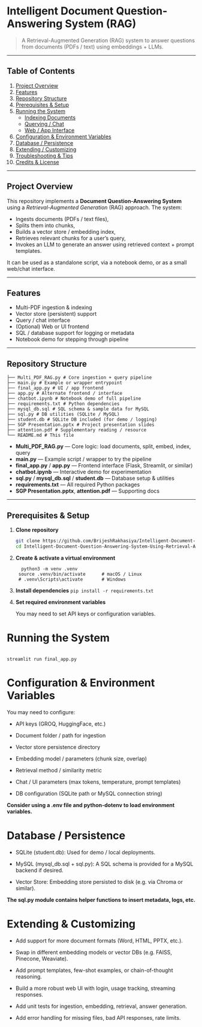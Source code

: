 # Intelligent Document Question-Answering System (RAG)

> A Retrieval-Augmented Generation (RAG) system to answer questions from documents (PDFs / text) using embeddings + LLMs.

---

## Table of Contents

1. [Project Overview](#project-overview)  
2. [Features](#features)  
3. [Repository Structure](#repository-structure)  
4. [Prerequisites & Setup](#prerequisites--setup)  
5. [Running the System](#running-the-system)  
   - [Indexing Documents](#indexing-documents)  
   - [Querying / Chat](#querying--chat)  
   - [Web / App Interface](#web--app-interface)  
6. [Configuration & Environment Variables](#configuration--environment-variables)  
7. [Database / Persistence](#database--persistence)  
8. [Extending / Customizing](#extending--customizing)  
9. [Troubleshooting & Tips](#troubleshooting--tips)  
10. [Credits & License](#credits--license)  

---

## Project Overview

This repository implements a **Document Question-Answering System** using a *Retrieval-Augmented Generation* (RAG) approach. The system:

- Ingests documents (PDFs / text files),
- Splits them into chunks,
- Builds a vector store / embedding index,
- Retrieves relevant chunks for a user’s query,
- Invokes an LLM to generate an answer using retrieved context + prompt templates.

It can be used as a standalone script, via a notebook demo, or as a small web/chat interface.

---

## Features

- Multi-PDF ingestion & indexing  
- Vector store (persistent) support  
- Query / chat interface  
- (Optional) Web or UI frontend  
- SQL / database support for logging or metadata  
- Notebook demo for stepping through pipeline  

---

## Repository Structure
```
├── Multi_PDF_RAG.py # Core ingestion + query pipeline
├── main.py # Example or wrapper entrypoint
├── final_app.py # UI / app frontend
├── app.py # Alternate frontend / interface
├── chatbot.ipynb # Notebook demo of full pipeline
├── requirements.txt # Python dependencies
├── mysql_db.sql # SQL schema & sample data for MySQL
├── sql.py # DB utilities (SQLite / MySQL)
├── student.db # SQLite DB included (for demo / logging)
├── SGP Presentation.pptx # Project presentation slides
├── attention.pdf # Supplementary reading / resource
└── README.md # This file
```

- **Multi_PDF_RAG.py** — Core logic: load documents, split, embed, index, query  
- **main.py** — Example script / wrapper to try the pipeline  
- **final_app.py** / **app.py** — Frontend interface (Flask, Streamlit, or similar)  
- **chatbot.ipynb** — Interactive demo for experimentation  
- **sql.py** / **mysql_db.sql** / **student.db** — Database setup & utilities  
- **requirements.txt** — All required Python packages  
- **SGP Presentation.pptx**, **attention.pdf** — Supporting docs

---

## Prerequisites & Setup

1. **Clone repository**

   ```bash
   git clone https://github.com/BrijeshRakhasiya/Intelligent-Document-Question-Answering-System-Using-Retrieval-Augmented-Generation-RAG.git
   cd Intelligent-Document-Question-Answering-System-Using-Retrieval-Augmented-Generation-RAG
   ```
   
2. **Create & activate a virtual environment**
         
         python3 -m venv .venv
        source .venv/bin/activate      # macOS / Linux 
        # .venv\Scripts\activate       # Windows
   
3. **Install dependencies**
          ```
            pip install -r requirements.txt
          ```

4. **Set required environment variables**

   You may need to set API keys or configuration variables.

# Running the System 
```

streamlit run final_app.py

```


# Configuration & Environment Variables

You may need to configure:

- API keys (GROQ, HuggingFace, etc.)

- Document folder / path for ingestion

- Vector store persistence directory

- Embedding model / parameters (chunk size, overlap)

- Retrieval method / similarity metric

- Chat / UI parameters (max tokens, temperature, prompt templates)

- DB configuration (SQLite path or MySQL connection string)

 **Consider using a .env file and python-dotenv to load environment variables.**

 # Database / Persistence

- SQLite (student.db): Used for demo / local deployments.

- MySQL (mysql_db.sql + sql.py): A SQL schema is provided for a MySQL backend if desired.

- Vector Store: Embedding store persisted to disk (e.g. via Chroma or similar).

**The sql.py module contains helper functions to insert metadata, logs, etc.**

# Extending & Customizing

- Add support for more document formats (Word, HTML, PPTX, etc.).

- Swap in different embedding models or vector DBs (e.g. FAISS, Pinecone, Weaviate).

- Add prompt templates, few-shot examples, or chain-of-thought reasoning.

- Build a more robust web UI with login, usage tracking, streaming responses.

- Add unit tests for ingestion, embedding, retrieval, answer generation.

- Add error handling for missing files, bad API responses, rate limits.

